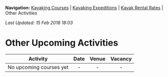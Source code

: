 **Navigation:** [Kayaking Courses](index) &#124; [Kayaking Expeditions](expedition) &#124; [Kayak Rental Rates](rental) &#124; Other Activities

_Last Updated: 15 Feb 2018 18:03_
# Other Upcoming Activities

Activity | Date | Venue | Vacancy
:---:|:---:|:---:|:---:
No upcoming courses yet|-|-|-

